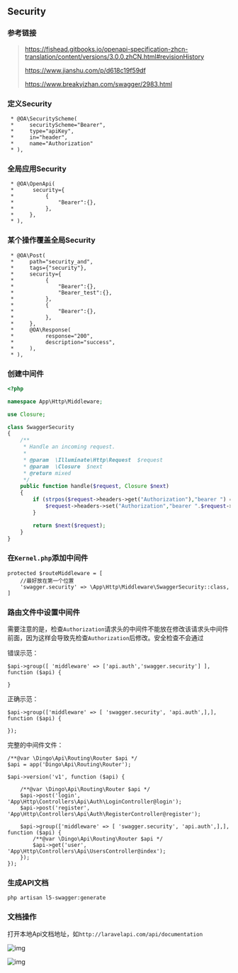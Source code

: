 ## Security

### 参考链接

> https://fishead.gitbooks.io/openapi-specification-zhcn-translation/content/versions/3.0.0.zhCN.html#revisionHistory
>
> https://www.jianshu.com/p/d618c19f59df
>
> https://www.breakyizhan.com/swagger/2983.html

### 定义Security

```annotation
 * @OA\SecurityScheme(
 *     securityScheme="Bearer",
 *     type="apiKey",
 *     in="header",
 *     name="Authorization"
 * ),
```

### 全局应用Security

```
 * @OA\OpenApi(
 *      security={
 *          {
 *              "Bearer":{},
 *          },
 *     },
 * ),
```

### 某个操作覆盖全局Security

```
 * @OA\Post(
 *     path="security_and",
 *     tags={"security"},
 *     security={
 *          {
 *              "Bearer":{},
 *              "Bearer_test":{},
 *          },
 *          {
 *              "Bearer":{},
 *          },
 *     },
 *     @OA\Response(
 *          response="200",
 *          description="success",
 *     ),
 * ),
```

### 创建中间件

```php
<?php

namespace App\Http\Middleware;

use Closure;

class SwaggerSecurity
{
    /**
     * Handle an incoming request.
     *
     * @param  \Illuminate\Http\Request  $request
     * @param  \Closure  $next
     * @return mixed
     */
    public function handle($request, Closure $next)
    {
        if (strpos($request->headers->get("Authorization"),"bearer ") === false) {
            $request->headers->set("Authorization","bearer ".$request->headers->get("Authorization"));
        }

        return $next($request);
    }
}

```

### 在`Kernel.php`添加中间件

```
protected $routeMiddleware = [
    //最好放在第一个位置
    'swagger.security' => \App\Http\Middleware\SwaggerSecurity::class,
]
```

### 路由文件中设置中间件

需要注意的是，检查`Authorization`请求头的中间件不能放在修改该请求头中间件前面，因为这样会导致先检查`Authorization`后修改。安全检查不会通过

错误示范：

```
$api->group([ 'middleware' => ['api.auth','swagger.security'] ], function ($api) {

}
```

正确示范：

```
$api->group(['middleware' => [ 'swagger.security', 'api.auth',],], function ($api) {
	
});
```

完整的中间件文件：

```
/**@var \Dingo\Api\Routing\Router $api */
$api = app('Dingo\Api\Routing\Router');

$api->version('v1', function ($api) {

    /**@var \Dingo\Api\Routing\Router $api */
    $api->post('login', 'App\Http\Controllers\Api\Auth\LoginController@login');
    $api->post('register', 'App\Http\Controllers\Api\Auth\RegisterController@register');

    $api->group(['middleware' => [ 'swagger.security', 'api.auth',],], function ($api) {
        /**@var \Dingo\Api\Routing\Router $api */
        $api->get('user', 'App\Http\Controllers\Api\UsersController@index');
    });
});
```



### 生成API文档

`php artisan l5-swagger:generate`

### 文档操作

打开本地Api文档地址，如`http://laravelapi.com/api/documentation`

![img](https://upload-images.jianshu.io/upload_images/1009301-b71dbc801b41340a.jpeg?imageMogr2/auto-orient/strip|imageView2/2/w/1200/format/webp)

![img](https://upload-images.jianshu.io/upload_images/1009301-ecae06ca878a1edd.jpeg?imageMogr2/auto-orient/strip|imageView2/2/w/1200/format/webp)